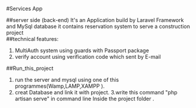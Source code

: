 #Services App

##server side (back-end)
It's an Application build by Laravel Framework and MySql database
it contains reservation system to serve a construction project  
##technical features:
1. MultiAuth system using guards with Passport package
2. verify account using verification code which sent by E-mail


##Run_this_project
1. run the server and mysql using one of this programmes(Wamp,LAMP,XAMPP ).
2. creat Database and link it with project.
3.write this command "php artisan serve" in command line Inside the project folder .
